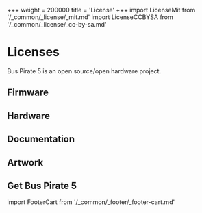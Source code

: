 +++
weight = 200000
title = 'License'
+++
import LicenseMit from '/_common/_license/_mit.md' 
import LicenseCCBYSA from '/_common/_license/_cc-by-sa.md' 

# Licenses

Bus Pirate 5 is an open source/open hardware project.

## Firmware

<LicenseMit/>

## Hardware

<LicenseCCBYSA/>

## Documentation

<LicenseCCBYSA/>

## Artwork

<LicenseCCBYSA/>

## Get Bus Pirate 5

import FooterCart from '/_common/_footer/_footer-cart.md' 

<FooterCart/>